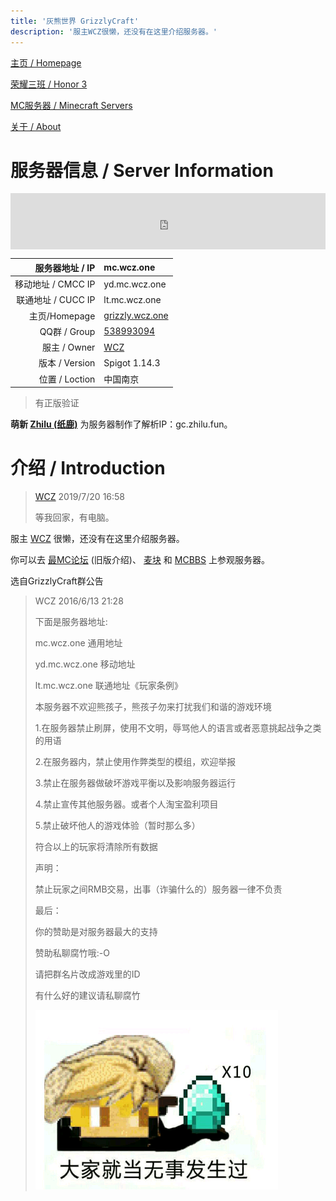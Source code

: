 ```yaml
---
title: '灰熊世界 GrizzlyCraft'
description: '服主WCZ很懒，还没有在这里介绍服务器。'
---
```


[主页 / Homepage](http://zhilu.fun)

[荣耀三班 / Honor 3](http://zhilu.fun/honor3)

[MC服务器 / Minecraft Servers](http://zhilu.fun/mc)

[关于 / About](http://zhilu.fun/about)

# 服务器信息 / Server Information

<iframe style="width:728px;height:90px;max-width:100%;border:none;display:block;margin:auto" src="https://namemc.com/server/mc.wcz.one/embed" width="728" height="90"></iframe>


|    服务器地址 / IP | mc.wcz.one                                         |
| -----------------: | :------------------------------------------------- |
| 移动地址 / CMCC IP | yd.mc.wcz.one                                      |
| 联通地址 / CUCC IP | lt.mc.wcz.one                                      |
|      主页/Homepage | [grizzly.wcz.one](http://grizzly.wcz.one)          |
|       QQ群 / Group | [538993094](https://jq.qq.com/?_wv=1027&k=5PFhlcQ) |
|       服主 / Owner | [WCZ](https://zh-cn.namemc.com/profile/WCZ.1)      |
|     版本 / Version | Spigot 1.14.3                                      |
|     位置 / Loction | 中国南京                                           |

> 有正版验证

**萌新 [Zhilu (纸鹿)](https://zh-cn.namemc.com/profile/Zhilu.2)** 为服务器制作了解析IP：gc.zhilu.fun。



# 介绍 / Introduction

>  [WCZ](https://zh-cn.namemc.com/profile/WCZ.1) 2019/7/20 16:58
>
> 等我回家，有电脑。

服主 [WCZ](https://zh-cn.namemc.com/profile/WCZ.1) 很懒，还没有在这里介绍服务器。

你可以去 [最MC论坛](http://www.zuimc.com/thread-65154-1-1.html) (旧版介绍)、 [麦块](http://www.mckuai.com/thread-2080705.html) 和 [MCBBS](http://www.mcbbs.net/thread-658716-1-1.html) 上参观服务器。

选自GrizzlyCraft群公告

> WCZ 2016/6/13 21:28
>
> 下面是服务器地址: 
>
> mc.wcz.one 通用地址
>
> yd.mc.wcz.one 移动地址
>
> lt.mc.wcz.one 联通地址《玩家条例》
>
> 本服务器不欢迎熊孩子，熊孩子勿来打扰我们和谐的游戏环境
>
> 1.在服务器禁止刷屏，使用不文明，辱骂他人的语言或者恶意挑起战争之类的用语
>
> 2.在服务器内，禁止使用作弊类型的模组，欢迎举报
>
> 3.禁止在服务器做破坏游戏平衡以及影响服务器运行
>
> 4.禁止宣传其他服务器。或者个人淘宝盈利项目
>
> 5.禁止破坏他人的游戏体验（暂时那么多）
>
> 符合以上的玩家将清除所有数据
>
> 声明：
>
> 禁止玩家之间RMB交易，出事（诈骗什么的）服务器一律不负责
>
> 最后：
>
> 你的赞助是对服务器最大的支持
>
> 赞助私聊腐竹哦:-O
>
> 请把群名片改成游戏里的ID
>
> 有什么好的建议请私聊腐竹
>
> ![](img/girzzlyboard190613.png)

